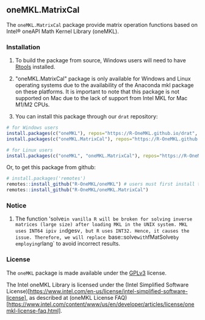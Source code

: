 ## oneMKL.MatrixCal

The `oneMKL.MatrixCal` package provide matrix operation functions based on Intel® oneAPI Math Kernel Library (oneMKL).

### Installation

1. To build the package from source, Windows users will need to have [Rtools](http://cran.csie.ntu.edu.tw/bin/windows/Rtools/) installed.

2.  "oneMKL.MatrixCal" package is only available for Windows and Linux operating systems due to the availability of the Anaconda mkl package on these platforms. It is important to note that this package is not supported on Mac due to the lack of support from Intel MKL for Mac M1/M2 CPUs. 

3. You can install this package through our `drat` repository:

```r
# for Windows users
install.packages(c("oneMKL"), repos="https://R-OneMKL.github.io/drat", type="source")
install.packages(c("oneMKL.MatrixCal"), repos="https://R-OneMKL.github.io/drat")

# for Linux users
install.packages(c("oneMKL", "oneMKL.MatrixCal"), repos="https://R-OneMKL.github.io/drat")
```

Or, to get this package from github:

```r
# install.packages('remotes')
remotes::install_github("R-OneMKL/oneMKL") # users must first install the "oneMKL" package to construct the connection between R and oneMKL
remotes::install_github("R-OneMKL/oneMKL.MatrixCal")
```

### Notice

1. The function 'solve` in vanilla R will be broken for solving inverse matrices (large size) after loading MKL in the UNIX system. MKL uses INT64 ipiv in `dgesv`, but R uses INT32. Hence, it causes the issue. Therefore, we will replace `base::solve` with `fMatSolve` by employing `rlang` to avoid incorrect results.


### License

The `oneMKL` package is made available under the [GPLv3](https://www.gnu.org/licenses/gpl-3.0.html) license.

The Intel oneMKL Library is licensed under the (Intel Simplified Software License)[https://www.intel.com/en-us/license/intel-simplified-software-license], as described at (oneMKL License FAQ)[https://www.intel.com/content/www/us/en/developer/articles/license/onemkl-license-faq.html].
